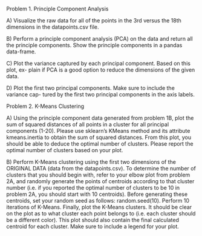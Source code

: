 
Problem 1. Principle Component Analysis

A) Visualize the raw data for all of the points in the 3rd versus the 18th dimensions in the datapoints.csv file.


B) Perform a principle component analysis (PCA) on the data and return all the principle components. Show the principle components in a pandas data-frame.


C) Plot the variance captured by each principal component. Based on this plot, ex- plain if PCA is a good option to reduce the dimensions of the given data.


D) Plot the first two principal components. Make sure to include the variance cap- tured by the first two principal components in the axis labels.




Problem 2. K-Means Clustering

A) Using the principle component data generated from problem 1B, plot the sum of squared distances of all points in a cluster for all principal components (1-20). Please use sklearn’s KMeans method and its attribute kmeans.inertia to obtain the sum of squared distances. From this plot, you should be able to deduce the optimal number of clusters. Please report the optimal number of clusters based on your plot.


B) Perform K-Means clustering using the first two dimensions of the ORIGINAL DATA (data from the datapoints.csv). To determine the number of clusters that you should begin with, refer to your elbow plot from problem 2A, and randomly generate the points of centroids according to that cluster number (i.e. if you reported the optimal number of clusters to be 10 in problem 2A, you should start with 10 centroids). Before generating these centroids, set your random seed as follows: random.seed(10). Perform 10 iterations of K-Means. Finally, plot the K-Means clusters. It should be clear on the plot as to what cluster each point belongs to (i.e. each cluster should be a different color). This plot should also contain the final calculated centroid for each cluster. Make sure to include a legend for your plot.
